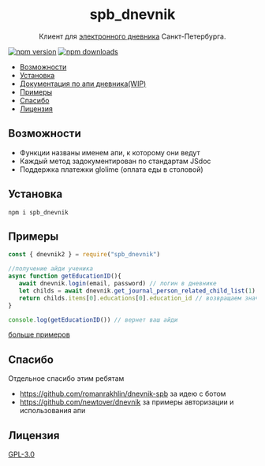 <h1 align="center">
   <b>
        <a>spb_dnevnik</a><br>
    </b>
</h1>

<p align="center">Клиент для <a href = "https://dnevnik2.petersburgedu.ru/">электронного дневника</a> Санкт-Петербурга.</p>

[![npm version](https://img.shields.io/npm/v/spb_dnevnik)](https://www.npmjs.org/package/spb_dnevnik)
[![npm downloads](https://img.shields.io/npm/dm/spb_dnevnik)](https://npm-stat.com/charts.html?package=spb_dnevnik)

-   [Возможности](#возможности)
-   [Установка](#установка)
-   [Документация по апи дневника(WIP)](https://mikhaillav.github.io/dnevnik2_docs/)
-   [Примеры](#примеры)
-   [Спасибо](#спасибо)
-   [Лицензия](#лицензия)

## Возможности
-   Функции названы именем апи, к которому они ведут
-   Каждый метод задокументирован по стандартам JSdoc
-   Поддержка платежки glolime (оплата еды в столовой)
   
## Установка
``` 
npm i spb_dnevnik
```
## Примеры
```js
const { dnevnik2 } = require("spb_dnevnik")

//получение айди ученика
async function getEducationID(){
   await dnevnik.login(email, password) // логин в дневнике
   let childs = await dnevnik.get_journal_person_related_child_list(1) // получение списка детей
   return childs.items[0].educations[0].education_id // возвращаем значение айди у первого ученика
}

console.log(getEducationID()) // вернет ваш айди

```

[больше примеров](examples/)

## Спасибо
Отдельное спасибо этим ребятам
- https://github.com/romanrakhlin/dnevnik-spb за идею с ботом
- https://github.com/newtover/dnevnik за примеры авторизации и использования апи

## Лицензия

[GPL-3.0](https://ru.wikipedia.org/wiki/GNU_General_Public_License#GPL_v3)
